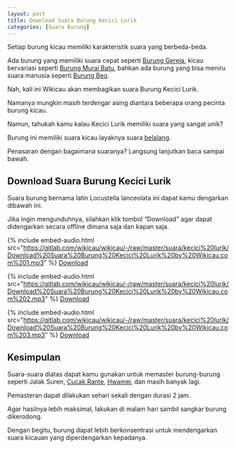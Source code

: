 ```yaml
---
layout: post
title: Download Suara Burung Kecici Lurik
categories: [Suara Burung]
---
```


Setiap burung kicau memiliki karakteristik suara yang berbeda-beda.

Ada burung yang memiliki suara cepat seperti [Burung Gereja](https://wikicau.com/suara-burung-gereja/), kicau bervariasi seperti [Burung Murai Batu](https://wikicau.com/tips-membuat-burung-murai-batu-rajin-berbunyi/), bahkan ada burung yang bisa meniru suara manusia seperti [Burung Beo](https://wikicau.com/download-suara-beo/).

Nah, kali ini Wikicau akan membagikan suara Burung Kecici Lurik.

Namanya mungkin masih terdengar asing diantara beberapa orang pecinta burung kicau.

Namun, tahukah kamu kalau Kecici Lurik memiliki suara yang sangat unik?

Burung ini memiliki suara kicau layaknya suara [belalang](https://wikicau.com/suara-belalang-kecek/).

Penasaran dengan bagaimana suaranya? Langsung lanjutkan baca sampai bawah.

## Download Suara Burung Kecici Lurik

Suara burung bernama latin Locustella lanceolata ini dapat kamu dengarkan dibawah ini.

Jika ingin mengunduhnya, silahkan klik tombol “Download” agar dapat didengarkan secara offline dimana saja dan kapan saja.

{% include embed-audio.html src="https://gitlab.com/wikicau/wikicau/-/raw/master/suara/kecici%20lurik/Download%20Suara%20Burung%20Kecici%20Lurik%20by%20Wikicau.com%201.mp3" %}
[Download](https://bit.ly/2VDYA2E)

{% include embed-audio.html src="https://gitlab.com/wikicau/wikicau/-/raw/master/suara/kecici%20lurik/Download%20Suara%20Burung%20Kecici%20Lurik%20by%20Wikicau.com%202.mp3" %}
[Download](https://bit.ly/2PEhhzh)

{% include embed-audio.html src="https://gitlab.com/wikicau/wikicau/-/raw/master/suara/kecici%20lurik/Download%20Suara%20Burung%20Kecici%20Lurik%20by%20Wikicau.com%203.mp3" %}
[Download](https://bit.ly/2PKjFF0)

## Kesimpulan

Suara-suara diatas dapat kamu gunakan untuk memaster burung-burung seperti Jalak Suren, [Cucak Rante](https://wikicau.com/suara-burung-cucak-rante/), [Hwamei](https://wikicau.com/suara-burung-hwamei/), dan masih banyak lagi.

Pemasteran dapat dilakukan sehari sekali dengan durasi 2 jam.

Agar hasilnya lebih maksimal, lakukan di malam hari sambil sangkar burung dikerodong.

Dengan begitu, burung dapat lebih berkonsentrasi untuk mendengarkan suara kicauan yang diperdengarkan kepadanya.